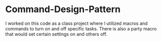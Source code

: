 # Command-Design-Pattern

I worked on this code as a class project where I utilized macros and commands to turn on and off specific tasks.
There is also a party macro that would set certain settings on and others off.
